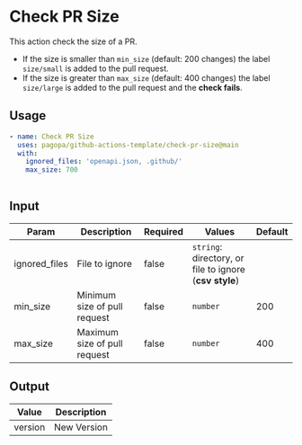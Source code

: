 # Check PR Size
This action check the size of a PR. 
- If the size is smaller than `min_size` (default: 200 changes) the label `size/small` is added to the pull request.
- If the size is greater than `max_size` (default: 400 changes) the label `size/large` is added to the pull request and the **check fails**.

## Usage

``` yaml
- name: Check PR Size
  uses: pagopa/github-actions-template/check-pr-size@main
  with:
    ignored_files: 'openapi.json, .github/'
    max_size: 700
      
```

## Input

| Param         | Description                  | Required | Values                                                 | Default |
|---------------|------------------------------|----------|--------------------------------------------------------|---------|
| ignored_files | File to ignore               | false    | `string`: directory, or file to ignore (**csv style**) |         |
| min_size      | Minimum size of pull request | false    | `number`                                               | 200     |
| max_size      | Maximum size of pull request | false    | `number`                                               | 400     |

## Output
| Value   | Description |
|---------|-------------|
| version | New Version |
